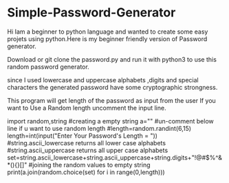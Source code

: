 # Simple-Password-Generator
Hi Iam a beginner to python language and wanted to create some easy projets using python.Here is my beginner friendly version of Password generator.

Download or git clone the password.py and run it with python3 to use this random password generator.

since I used lowercase and uppercase alphabets ,digits and special characters the generated password have some cryptographic strongness.

This program will get length of the password as input from the user If you want to Use a Random length uncomment the input line.

import random,string
#creating a empty string 
a=""
#un-comment below line if u want to use random length
#length=random.randint(6,15)
length=int(input("Enter Your Password's Length = "))
#string.ascii_lowercase returns all lower case alphabets
#string.ascii_uppercase returns all upper case alphabets
set=string.ascii_lowercase+string.ascii_uppercase+string.digits+"!@#$%^&*(){}[]"
#joining the random values to empty string
print(a.join(random.choice(set) for i in range(0,length)))
